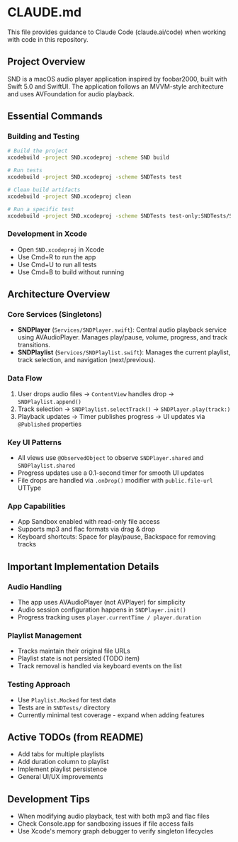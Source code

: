# CLAUDE.md

This file provides guidance to Claude Code (claude.ai/code) when working with code in this repository.

## Project Overview

SND is a macOS audio player application inspired by foobar2000, built with Swift 5.0 and SwiftUI. The application follows an MVVM-style architecture and uses AVFoundation for audio playback.

## Essential Commands

### Building and Testing
```bash
# Build the project
xcodebuild -project SND.xcodeproj -scheme SND build

# Run tests
xcodebuild -project SND.xcodeproj -scheme SNDTests test

# Clean build artifacts
xcodebuild -project SND.xcodeproj clean

# Run a specific test
xcodebuild -project SND.xcodeproj -scheme SNDTests test-only:SNDTests/SNDTests/testExample
```

### Development in Xcode
- Open `SND.xcodeproj` in Xcode
- Use Cmd+R to run the app
- Use Cmd+U to run all tests
- Use Cmd+B to build without running

## Architecture Overview

### Core Services (Singletons)
- **SNDPlayer** (`Services/SNDPlayer.swift`): Central audio playback service using AVAudioPlayer. Manages play/pause, volume, progress, and track transitions.
- **SNDPlaylist** (`Services/SNDPlaylist.swift`): Manages the current playlist, track selection, and navigation (next/previous).

### Data Flow
1. User drops audio files → `ContentView` handles drop → `SNDPlaylist.append()`
2. Track selection → `SNDPlaylist.selectTrack()` → `SNDPlayer.play(track:)`
3. Playback updates → Timer publishes progress → UI updates via `@Published` properties

### Key UI Patterns
- All views use `@ObservedObject` to observe `SNDPlayer.shared` and `SNDPlaylist.shared`
- Progress updates use a 0.1-second timer for smooth UI updates
- File drops are handled via `.onDrop()` modifier with `public.file-url` UTType

### App Capabilities
- App Sandbox enabled with read-only file access
- Supports mp3 and flac formats via drag & drop
- Keyboard shortcuts: Space for play/pause, Backspace for removing tracks

## Important Implementation Details

### Audio Handling
- The app uses AVAudioPlayer (not AVPlayer) for simplicity
- Audio session configuration happens in `SNDPlayer.init()`
- Progress tracking uses `player.currentTime / player.duration`

### Playlist Management
- Tracks maintain their original file URLs
- Playlist state is not persisted (TODO item)
- Track removal is handled via keyboard events on the list

### Testing Approach
- Use `Playlist.Mocked` for test data
- Tests are in `SNDTests/` directory
- Currently minimal test coverage - expand when adding features

## Active TODOs (from README)
- Add tabs for multiple playlists
- Add duration column to playlist
- Implement playlist persistence
- General UI/UX improvements

## Development Tips
- When modifying audio playback, test with both mp3 and flac files
- Check Console.app for sandboxing issues if file access fails
- Use Xcode's memory graph debugger to verify singleton lifecycles